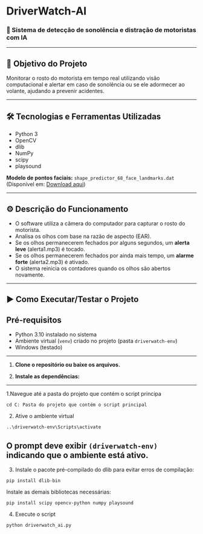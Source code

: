 # DriverWatch-AI

### 🧠 Sistema de detecção de sonolência e distração de motoristas com IA

---

## 🎯 Objetivo do Projeto

Monitorar o rosto do motorista em tempo real utilizando visão computacional e alertar em caso de sonolência ou se ele adormecer ao volante, ajudando a prevenir acidentes.

---

## 🛠️ Tecnologias e Ferramentas Utilizadas

- Python 3
- OpenCV
- dlib
- NumPy
- scipy
- playsound

**Modelo de pontos faciais:** `shape_predictor_68_face_landmarks.dat`  
(Disponível em: [Download aqui](https://github.com/AKSHAYUBHAT/TensorFace/blob/master/openface/models/dlib/shape_predictor_68_face_landmarks.dat))

---

## ⚙️ Descrição do Funcionamento

- O software utiliza a câmera do computador para capturar o rosto do motorista.
- Analisa os olhos com base na razão de aspecto (EAR).
- Se os olhos permanecerem fechados por alguns segundos, um **alerta leve** (alerta1.mp3) é tocado.
- Se os olhos permanecerem fechados por ainda mais tempo, um **alarme forte** (alerta2.mp3) é ativado.
- O sistema reinicia os contadores quando os olhos são abertos novamente.

---

## ▶️ Como Executar/Testar o Projeto
## Pré-requisitos

* Python 3.10 instalado no sistema
* Ambiente virtual (`venv`) criado no projeto (pasta `driverwatch-env`)
* Windows (testado)

---

1. **Clone o repositório ou baixe os arquivos.**

2. **Instale as dependências:**
---
1.Navegue até a pasta do projeto que contém o script principa

```
cd C: Pasta do projeto que contém o script principal
```
2. Ative o ambiente virtual
```
..\driverwatch-env\Scripts\activate
```
O prompt deve exibir `(driverwatch-env)` indicando que o ambiente está ativo.
---
3. Instale o pacote pré-compilado do dlib para evitar erros de compilação:
```
pip install dlib-bin
```
Instale as demais bibliotecas necessárias:
```
pip install scipy opencv-python numpy playsound
```
4. Execute o script
```
python driverwatch_ai.py
```


